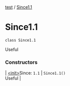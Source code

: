 [test](../../index.md) / [Since1.1](./index.md)

# Since1.1

`class Since1.1`

Useful

### Constructors

| [&lt;init&gt;](-init-.md)Since: `1.1` | `Since1.1()`<br>Useful |

